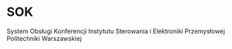 # SOK
System Obsługi Konferencji Instytutu Sterowania i Elektroniki Przemysłowej Politechniki Warszawskiej
